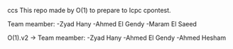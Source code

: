 ccs    This repo made by O(1) to prepare to Icpc cpontest.

Team meamber:
-Zyad Hany
-Ahmed El Gendy
-Maram El Saeed

 O(1).v2 -> Team meamber:
-Zyad Hany
-Ahmed El Gendy
-Ahmed Hesham
